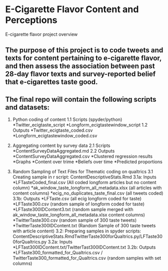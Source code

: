 # E-Cigarette Flavor Content and Perceptions 
E-cigarette flavor project overview

## The purpose of this project is to code tweets and texts for content pertaining to e-cigarette flavor, and then assess the association between past 28-day flavor texts and survey-reported belief that e-cigarettes taste good.

## The final repo will contain the following scripts and datasets:
1.	Python coding of content
  1.1 Scripts (spyder/python)
    *Twitter_ecigtaste_script
    *Longform_ecigtastewindow_script
  1.2 Outputs
    *Twitter_ecigtaste_coded.csv
    *Longform_ecigtastewindow_coded.csv
2.	Aggregating content by survey data
  2.1 Scripts
   *ContentSurveyDataAggregated.md
  2.2 Outputs
    *ContentSurveyDataAggregated.csv
    *Clustered regression results
    *Graphs
        *Content over trime 
        *Beliefs over time
        *Predicted proportions 
        
3. Random Sampling of Text Files for Thematic coding on qualtrics
  3.1 Creating sample in r script: ContentDescriptiveStats.Rmd
    3.1a: Inputs
     *LFTasteCoded_final.csv (All coded longform articles but no content column)
     *ak_window_taste_longform_all_metadata.xlsx (all   articles with content columns)
     *ecig_no_duplicates_taste_final.csv (all tweets coded)
    3.1b: Outputs
      *LFTaste.csv (all ecig longform coded for taste)
      *LFTaste300.csv (random sample of longform coded for taste)
      *LFTaste300IDContent3.txt (random sample merged with ak_window_taste_longform_all_metadata.xlsx content columns)
      *TwitterTaste300.csv (random sample of 300 taste tweets)
       *TwitterTaste300IDContent.txt (Random Sample of 300 taste tweets with article content)
  3.2: Preparing samples in spyder scripts: ContentDescriptiveStats.RmdTwitterTaste300forQualtrics.py/LFTaste300forQualtrics.py
     3.2a: Inputs
       *LFTast300IDContent.txt/TwitterTast300IDContent.txt
    3.2b: Outputs
      *LFTaste300_formatted_for_Qualtrics.csv / TwitterTaste300_formatted_for_Qualtrics.csv (random samples with set columns)
   
    
    
    